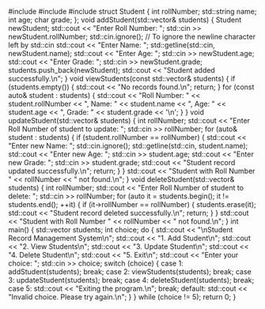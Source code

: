 #include <iostream>
#include <vector>
#include <string>
struct Student {
int rollNumber;
std::string name;
int age;
char grade;
};
void addStudent(std::vector<Student>& students) {
  Student newStudent;
    std::cout << "Enter Roll Number: ";
    std::cin >> newStudent.rollNumber;
    std::cin.ignore(); // To ignore the newline character left by std::cin
    std::cout << "Enter Name: ";
    std::getline(std::cin, newStudent.name);
    std::cout << "Enter Age: ";
    std::cin >> newStudent.age;
    std::cout << "Enter Grade: ";
    std::cin >> newStudent.grade;
    students.push_back(newStudent);
    std::cout << "Student added successfully.\n";
    }
void viewStudents(const std::vector<Student>& students) {
    if (students.empty()) {
        std::cout << "No records found.\n";
        return;
        }
    for (const auto& student : students) {
        std::cout << "Roll Number: " << student.rollNumber
<< ", Name: " << student.name
   << ", Age: " << student.age
 << ", Grade: " << student.grade << '\n';
}
}
void updateStudent(std::vector<Student>& students) {
    int rollNumber;
    std::cout << "Enter Roll Number of student to update: ";
    std::cin >> rollNumber;
    for (auto& student : students) {
        if (student.rollNumber == rollNumber) {
            std::cout << "Enter new Name: ";
            std::cin.ignore();
            std::getline(std::cin, student.name);
            std::cout << "Enter new Age: ";
            std::cin >> student.age;
            std::cout << "Enter new Grade: ";
            std::cin >> student.grade;
            std::cout << "Student record updated successfully.\n";
            return;
        }
    }
    std::cout << "Student with Roll Number " << rollNumber << " not found.\n";
}
void deleteStudent(std::vector<Student>& students) {
    int rollNumber;
    std::cout << "Enter Roll Number of student to delete: ";
    std::cin >> rollNumber;
    for (auto it = students.begin(); it != students.end(); ++it) {
        if (it->rollNumber == rollNumber) {
            students.erase(it);
            std::cout << "Student record deleted successfully.\n";
            return;
        }
    }
    std::cout << "Student with Roll Number " << rollNumber << " not found.\n";
}
int main() {
    std::vector<Student> students;
    int choice;
    do {
        std::cout << "\nStudent Record Management System\n";
        std::cout << "1. Add Student\n";
        std::cout << "2. View Students\n";
        std::cout << "3. Update Student\n";
        std::cout << "4. Delete Student\n";
        std::cout << "5. Exit\n";
        std::cout << "Enter your choice: ";
        std::cin >> choice;
        switch (choice) {
            case 1:
                addStudent(students);
                break;
            case 2:
                viewStudents(students);
                break;
            case 3:
                updateStudent(students);
                break;
            case 4:
                deleteStudent(students);
                break;
            case 5:
                std::cout << "Exiting the program.\n";
                break;
            default:
                std::cout << "Invalid choice. Please try again.\n";
        }
    } while (choice != 5);
    return 0;
}



